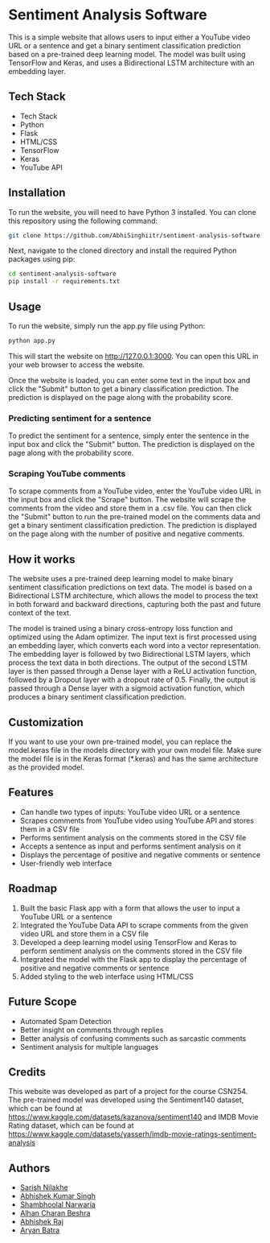 
# Sentiment Analysis Software

This is a simple website that allows users to input either a YouTube video URL or a sentence and get a binary sentiment classification prediction based on a pre-trained deep learning model. The model was built using TensorFlow and Keras, and uses a Bidirectional LSTM architecture with an embedding layer.

## Tech Stack

- Tech Stack
- Python
- Flask
- HTML/CSS
- TensorFlow
- Keras
- YouTube API

## Installation

To run the website, you will need to have Python 3 installed. You can clone this repository using the following command:

```bash
git clone https://github.com/AbhiSinghiitr/sentiment-analysis-software.git
```

Next, navigate to the cloned directory and install the required Python packages using pip:

```bash
cd sentiment-analysis-software
pip install -r requirements.txt
```

## Usage

To run the website, simply run the app.py file using Python:

```bash
python app.py
```

This will start the website on http://127.0.0.1:3000. You can open this URL in your web browser to access the website.

Once the website is loaded, you can enter some text in the input box and click the "Submit" button to get a binary classification prediction. The prediction is displayed on the page along with the probability score.

### Predicting sentiment for a sentence

To predict the sentiment for a sentence, simply enter the sentence in the input box and click the "Submit" button. The prediction is displayed on the page along with the probability score.

### Scraping YouTube comments

To scrape comments from a YouTube video, enter the YouTube video URL in the input box and click the "Scrape" button. The website will scrape the comments from the video and store them in a .csv file. You can then click the "Submit" button to run the pre-trained model on the comments data and get a binary sentiment classification prediction. The prediction is displayed on the page along with the number of positive and negative comments.

## How it works

The website uses a pre-trained deep learning model to make binary sentiment classification predictions on text data. The model is based on a Bidirectional LSTM architecture, which allows the model to process the text in both forward and backward directions, capturing both the past and future context of the text.

The model is trained using a binary cross-entropy loss function and optimized using the Adam optimizer. The input text is first processed using an embedding layer, which converts each word into a vector representation. The embedding layer is followed by two Bidirectional LSTM layers, which process the text data in both directions. The output of the second LSTM layer is then passed through a Dense layer with a ReLU activation function, followed by a Dropout layer with a dropout rate of 0.5. Finally, the output is passed through a Dense layer with a sigmoid activation function, which produces a binary sentiment classification prediction.

## Customization

If you want to use your own pre-trained model, you can replace the model.keras file in the models directory with your own model file. Make sure the model file is in the Keras format (*.keras) and has the same architecture as the provided model.

## Features
- Can handle two types of inputs: YouTube video URL or a sentence
- Scrapes comments from YouTube video using YouTube API and stores them in a CSV file
- Performs sentiment analysis on the comments stored in the CSV file
- Accepts a sentence as input and performs sentiment analysis on it
- Displays the percentage of positive and negative comments or sentence
- User-friendly web interface

## Roadmap

1. Built the basic Flask app with a form that allows the user to  input a YouTube URL or a sentence
2. Integrated the YouTube Data API to scrape comments from the given video URL and store them in a CSV file
3. Developed a deep learning model using TensorFlow and Keras to perform sentiment analysis on the comments stored in the CSV file
4. Integrated the model with the Flask app to display the percentage of positive and negative comments or sentence
5. Added styling to the web interface using HTML/CSS

## Future Scope

- Automated Spam Detection
- Better insight on comments through replies
- Better analysis of confusing comments such as sarcastic comments
- Sentiment analysis for multiple languages

## Credits

This website was developed as part of a project for the course CSN254. The pre-trained model was developed using the Sentiment140 dataset, which can be found at https://www.kaggle.com/datasets/kazanova/sentiment140 and IMDB Movie Rating dataset, which can be found at https://www.kaggle.com/datasets/yasserh/imdb-movie-ratings-sentiment-analysis


## Authors

- [Sarish Nilakhe](https://github.com/Shinchan9913)
- [Abhishek Kumar Singh](https://github.com/AbhiSinghiitr)
- [Shambhoolal Narwaria](https://github.com/narwariasmb)
- [Alhan Charan Beshra](https://github.com/ezio2605)
- [Abhishek Raj](https://github.com/Abhi9708bittu)
- [Aryan Batra](https://github.com/Batraji7)

